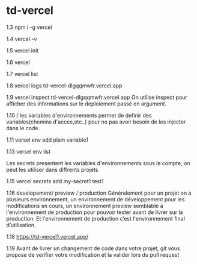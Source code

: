 # td-vercel
1.3 npm i -g vercel

1.4 vercel -v

1.5 vercel init

1.6 vercel

1.7 vercel list

1.8 vercel logs td-vercel-dlgqqmwfr.vercel.app

1.9 vercel inspect td-vercel-dlgqqmwfr.vercel.app
On utilise inspect pour afficher des informations sur le deploiement passé en argument.


1.10 / les variables d'environnements permet de definir des variables(chemins d'acces,etc..) pour ne pas avoir besoin de
les injecter dans le code.

1.11 versel env add plain variable1

1.13 versel env list

Les secrets presentent les variables d'environnements 
sous le compte, on peut les utiliser dans diffrents projets

1.15 vercel secrets add my-secret1 test1

1.16 developement/ preview / production
Généralement pour un projet on a plusieurs environnement, un environnement de développement
 pour les modifications en cours, un environnement preview semblable à l'environnement de 
production pour pouvoir tester avant de livrer sur la production. Et l'environnement 
de production c’est l'environnement final d’utilisation.


1.18 https://td-vercel1.vercel.app/


1.19 Avant de livrer un changement de code dans votre projet, git vous propose de verifier votre modification et la 
valider lors du pull request

